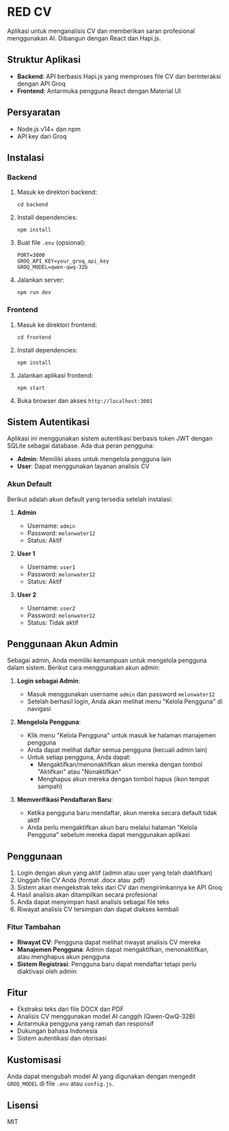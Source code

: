 # RED CV

Aplikasi untuk menganalisis CV dan memberikan saran profesional menggunakan AI. Dibangun dengan React dan Hapi.js.

## Struktur Aplikasi

- **Backend**: API berbasis Hapi.js yang memproses file CV dan berinteraksi dengan API Groq
- **Frontend**: Antarmuka pengguna React dengan Material UI

## Persyaratan

- Node.js v14+ dan npm
- API key dari Groq

## Instalasi

### Backend

1. Masuk ke direktori backend:
   ```
   cd backend
   ```

2. Install dependencies:
   ```
   npm install
   ```

3. Buat file `.env` (opsional):
   ```
   PORT=3000
   GROQ_API_KEY=your_groq_api_key
   GROQ_MODEL=qwen-qwq-32b
   ```

4. Jalankan server:
   ```
   npm run dev
   ```

### Frontend

1. Masuk ke direktori frontend:
   ```
   cd frontend
   ```

2. Install dependencies:
   ```
   npm install
   ```

3. Jalankan aplikasi frontend:
   ```
   npm start
   ```

4. Buka browser dan akses `http://localhost:3001`

## Sistem Autentikasi

Aplikasi ini menggunakan sistem autentikasi berbasis token JWT dengan SQLite sebagai database. Ada dua peran pengguna:

- **Admin**: Memiliki akses untuk mengelola pengguna lain
- **User**: Dapat menggunakan layanan analisis CV

### Akun Default

Berikut adalah akun default yang tersedia setelah instalasi:

1. **Admin**
   - Username: `admin`
   - Password: `melonwater12`
   - Status: Aktif

2. **User 1**
   - Username: `user1`
   - Password: `melonwater12`
   - Status: Aktif

3. **User 2**
   - Username: `user2`
   - Password: `melonwater12`
   - Status: Tidak aktif

## Penggunaan Akun Admin

Sebagai admin, Anda memiliki kemampuan untuk mengelola pengguna dalam sistem. Berikut cara menggunakan akun admin:

1. **Login sebagai Admin**:
   - Masuk menggunakan username `admin` dan password `melonwater12`
   - Setelah berhasil login, Anda akan melihat menu "Kelola Pengguna" di navigasi

2. **Mengelola Pengguna**:
   - Klik menu "Kelola Pengguna" untuk masuk ke halaman manajemen pengguna
   - Anda dapat melihat daftar semua pengguna (kecuali admin lain)
   - Untuk setiap pengguna, Anda dapat:
     - Mengaktifkan/menonaktifkan akun mereka dengan tombol "Aktifkan" atau "Nonaktifkan"
     - Menghapus akun mereka dengan tombol hapus (ikon tempat sampah)

3. **Memverifikasi Pendaftaran Baru**:
   - Ketika pengguna baru mendaftar, akun mereka secara default tidak aktif
   - Anda perlu mengaktifkan akun baru melalui halaman "Kelola Pengguna" sebelum mereka dapat menggunakan aplikasi

## Penggunaan

1. Login dengan akun yang aktif (admin atau user yang telah diaktifkan)
2. Unggah file CV Anda (format .docx atau .pdf)
3. Sistem akan mengekstrak teks dari CV dan mengirimkannya ke API Groq
4. Hasil analisis akan ditampilkan secara profesional
5. Anda dapat menyimpan hasil analisis sebagai file teks
6. Riwayat analisis CV tersimpan dan dapat diakses kembali

### Fitur Tambahan

- **Riwayat CV**: Pengguna dapat melihat riwayat analisis CV mereka
- **Manajemen Pengguna**: Admin dapat mengaktifkan, menonaktifkan, atau menghapus akun pengguna
- **Sistem Registrasi**: Pengguna baru dapat mendaftar tetapi perlu diaktivasi oleh admin

## Fitur

- Ekstraksi teks dari file DOCX dan PDF
- Analisis CV menggunakan model AI canggih (Qwen-QwQ-32B)
- Antarmuka pengguna yang ramah dan responsif
- Dukungan bahasa Indonesia
- Sistem autentikasi dan otorisasi

## Kustomisasi

Anda dapat mengubah model AI yang digunakan dengan mengedit `GROQ_MODEL` di file `.env` atau `config.js`.

## Lisensi

MIT 